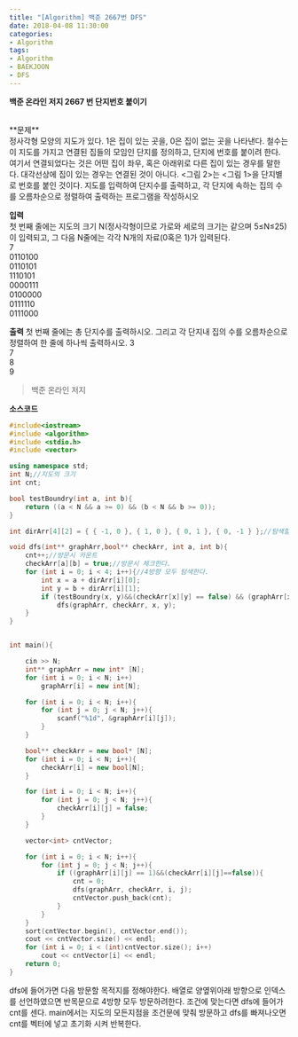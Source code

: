 ```yaml
---
title: "[Algorithm] 백준 2667번 DFS"
date: 2018-04-08 11:30:00
categories:
- Algorithm
tags:
- Algorithm
- BAEKJOON
- DFS
---
```

**백준 온라인 저지 2667 번 단지번호 붙이기**

<br/>
**문제**<br/>
정사각형 모양의 지도가 있다. 1은 집이 있는 곳을, 0은 집이 없는 곳을 나타낸다. 철수는 이 지도를 가지고 연결된 집들의 모임인 단지를 정의하고, 단지에 번호를 붙이려 한다. 여기서 연결되었다는 것은 어떤 집이 좌우, 혹은 아래위로 다른 집이 있는 경우를 말한다. 대각선상에 집이 있는 경우는 연결된 것이 아니다. <그림 2>는 <그림 1>을 단지별로 번호를 붙인 것이다. 지도를 입력하여 단지수를 출력하고, 각 단지에 속하는 집의 수를 오름차순으로 정렬하여 출력하는 프로그램을 작성하시오
<br/>

**입력**<br/>
첫 번째 줄에는 지도의 크기 N(정사각형이므로 가로와 세로의 크기는 같으며 5≤N≤25)이 입력되고, 그 다음 N줄에는 각각 N개의 자료(0혹은 1)가 입력된다.
<br/>
7<br/>
0110100<br/>
0110101<br/>
1110101<br/>
0000111<br/>
0100000<br/>
0111110<br/>
0111000<br/>

**출력**
첫 번째 줄에는 총 단지수를 출력하시오. 그리고 각 단지내 집의 수를 오름차순으로 정렬하여 한 줄에 하나씩 출력하시오.
3<br/>
7<br/>
8<br/>
9
>백준 온라인 저지

**소스코드**
```c++
#include<iostream>
#include <algorithm>
#include <stdio.h>
#include <vector>

using namespace std;
int N;//지도의 크기
int cnt;

bool testBoundry(int a, int b){
	return ((a < N && a >= 0) && (b < N && b >= 0));
}

int dirArr[4][2] = { { -1, 0 }, { 1, 0 }, { 0, 1 }, { 0, -1 } };//탐색할방향지정

void dfs(int** graphArr,bool** checkArr, int a, int b){
	cnt++;//방문시 카운트
	checkArr[a][b] = true;//방문시 체크한다.
	for (int i = 0; i < 4; i++){//4방향 모두 탐색한다.
		int x = a + dirArr[i][0];
		int y = b + dirArr[i][1];
		if (testBoundry(x, y)&&(checkArr[x][y] == false) && (graphArr[x][y] == 1))
			dfs(graphArr, checkArr, x, y);
	}
}


int main(){

	cin >> N;
	int** graphArr = new int* [N];
	for (int i = 0; i < N; i++)
		graphArr[i] = new int[N];

	for (int i = 0; i < N; i++){
		for (int j = 0; j < N; j++){
			scanf("%1d", &graphArr[i][j]);
		}
	}

	bool** checkArr = new bool* [N];
	for (int i = 0; i < N; i++){
		checkArr[i] = new bool[N];
	}

	for (int i = 0; i < N; i++){
		for (int j = 0; j < N; j++){
			checkArr[i][j] = false;
		}
	}

	vector<int> cntVector;

	for (int i = 0; i < N; i++){
		for (int j = 0; j < N; j++){
			if ((graphArr[i][j] == 1)&&(checkArr[i][j]==false)){
				cnt = 0;
				dfs(graphArr, checkArr, i, j);
				cntVector.push_back(cnt);
			}
		}
	}
	sort(cntVector.begin(), cntVector.end());
	cout << cntVector.size() << endl;
	for (int i = 0; i < (int)cntVector.size(); i++)
		cout << cntVector[i] << endl;
	return 0;
}
```

dfs에 들어가면 다음 방문할 목적지를 정해야한다. 배열로 양옆위아래 방향으로 인덱스를 선언하였으면 반목문으로 4방향 모두 방문하려한다. 조건에 맞는다면 dfs에 들어가 cnt를 센다. main에서는 지도의 모든지점을 조건문에 맞춰 방문하고 dfs를 빠져나오면 cnt를 벡터에 넣고 초기화 시켜 반복한다.
